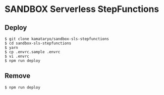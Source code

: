 # SANDBOX Serverless StepFunctions

## Deploy

```shell
$ git clone kamataryo/sandbox-sls-stepfunctions
$ cd sandbox-sls-stepfunctions
$ yarn
$ cp .envrc.sample .envrc
$ vi .envrc
$ npm run deploy
```

## Remove

```shell
$ npm run deploy
```
